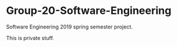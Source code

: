 # Group-20-Software-Engineering
Software Engineering 2019 spring semester project.

This is private stuff.
